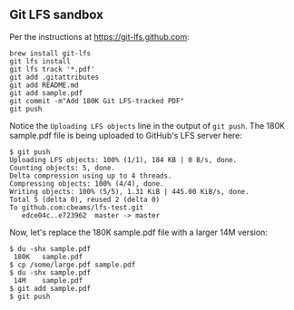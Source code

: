 ## Git LFS sandbox

Per the instructions at https://git-lfs.github.com:

    brew install git-lfs
    git lfs install
    git lfs track '*.pdf'
    git add .gitattributes
    git add README.md
    git add sample.pdf
    git commit -m"Add 180K Git LFS-tracked PDF"
    git push

Notice the `Uploading LFS objects` line in the output of `git push`. The 180K sample.pdf file is being uploaded to GitHub's LFS server here:

    $ git push
    Uploading LFS objects: 100% (1/1), 184 KB | 0 B/s, done.
    Counting objects: 5, done.
    Delta compression using up to 4 threads.
    Compressing objects: 100% (4/4), done.
    Writing objects: 100% (5/5), 1.31 KiB | 445.00 KiB/s, done.
    Total 5 (delta 0), reused 2 (delta 0)
    To github.com:cbeams/lfs-test.git
       edce04c..e723962  master -> master

Now, let's replace the 180K sample.pdf file with a larger 14M version:

    $ du -shx sample.pdf
     180K   sample.pdf
    $ cp /some/large.pdf sample.pdf
    $ du -shx sample.pdf
     14M    sample.pdf
    $ git add sample.pdf
    $ git push
